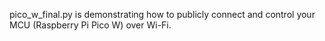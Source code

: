 pico_w_final.py is demonstrating how to publicly connect and control your MCU (Raspberry Pi Pico W) over Wi-Fi.
